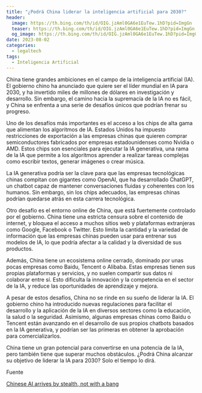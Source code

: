 ```yaml
---
title: "¿Podrá China liderar la inteligencia artificial para 2030?"
header:
  image: https://th.bing.com/th/id/OIG.jzAml0GA6e1EuTew.1hD?pid=ImgGn
  teaser: https://th.bing.com/th/id/OIG.jzAml0GA6e1EuTew.1hD?pid=ImgGn
  og_image: https://th.bing.com/th/id/OIG.jzAml0GA6e1EuTew.1hD?pid=ImgGn
date: 2023-08-02
categories:
  - legaltech
tags:
  - Inteligencia Artificial
---
```


China tiene grandes ambiciones en el campo de la inteligencia artificial (IA). El gobierno chino ha anunciado que quiere ser el líder mundial en IA para 2030, y ha invertido miles de millones de dólares en investigación y desarrollo. Sin embargo, el camino hacia la supremacía de la IA no es fácil, y China se enfrenta a una serie de desafíos únicos que podrían frenar su progreso.

Uno de los desafíos más importantes es el acceso a los chips de alta gama que alimentan los algoritmos de IA. Estados Unidos ha impuesto restricciones de exportación a las empresas chinas que quieren comprar semiconductores fabricados por empresas estadounidenses como Nvidia o AMD. Estos chips son esenciales para ejecutar la IA generativa, una rama de la IA que permite a los algoritmos aprender a realizar tareas complejas como escribir textos, generar imágenes o crear música.

La IA generativa podría ser la clave para que las empresas tecnológicas chinas compitan con gigantes como OpenAI, que ha desarrollado ChatGPT, un chatbot capaz de mantener conversaciones fluidas y coherentes con los humanos. Sin embargo, sin los chips adecuados, las empresas chinas podrían quedarse atrás en esta carrera tecnológica.

Otro desafío es el entorno online de China, que está fuertemente controlado por el gobierno. China tiene una estricta censura sobre el contenido de internet, y bloquea el acceso a muchos sitios web y plataformas extranjeras como Google, Facebook o Twitter. Esto limita la cantidad y la variedad de información que las empresas chinas pueden usar para entrenar sus modelos de IA, lo que podría afectar a la calidad y la diversidad de sus productos.

Además, China tiene un ecosistema online cerrado, dominado por unas pocas empresas como Baidu, Tencent o Alibaba. Estas empresas tienen sus propias plataformas y servicios, y no suelen compartir sus datos ni colaborar entre sí. Esto dificulta la innovación y la competencia en el sector de la IA, y reduce las oportunidades de aprendizaje y mejora.

A pesar de estos desafíos, China no se rinde en su sueño de liderar la IA. El gobierno chino ha introducido nuevas regulaciones para facilitar el desarrollo y la aplicación de la IA en diversos sectores como la educación, la salud o la seguridad. Asimismo, algunas empresas chinas como Baidu o Tencent están avanzando en el desarrollo de sus propios chatbots basados en la IA generativa, y podrían ser las primeras en obtener la aprobación para comercializarlos.

China tiene un gran potencial para convertirse en una potencia de la IA, pero también tiene que superar muchos obstáculos. ¿Podrá China alcanzar su objetivo de liderar la IA para 2030? Solo el tiempo lo dirá.

Fuente

[Chinese AI arrives by stealth, not with a bang](https://www.reuters.com/breakingviews/chinese-ai-arrives-by-stealth-not-with-bang-2023-07-28/)